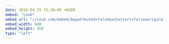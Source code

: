 ```yaml
---
date: 2016-04-15 15:20:09 +0200
embed: "coub"
embed_url: "//coub.com/embed/bwyw5?muted=false&autostart=false&originalSize=false&startWithHD=false"
embed_width: 640
embed_height: 360
type: "left"
---
```

